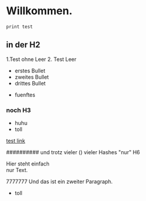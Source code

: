 # Willkommen.
    print test   

## in der H2
1.Test ohne Leer
2. Test Leer
-   erstes Bullet 
-   zweites Bullet
-   drittes Bullet   
+ fuenftes

### noch H3

-   huhu
-   toll

[test link](http://www.google.de/)

########## und trotz vieler ()  vieler Hashes "nur" H6

Hier  steht einfach\
nur Text.


7777777
Und
das 
ist
ein
zweiter
Paragraph.

-   toll